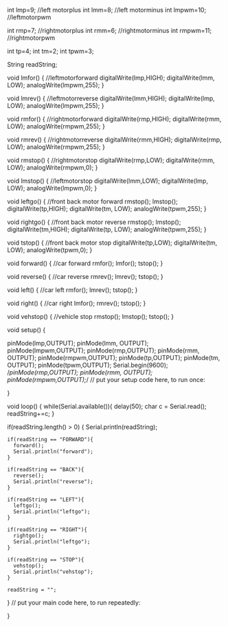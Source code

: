 int lmp=9; //left motorplus
int lmm=8; //left motorminus
int lmpwm=10;  //leftmotorpwm

int rmp=7; //rightmotorplus
int rmm=6; //rightmotorminus
int rmpwm=11;  //rightmotorpwm

int tp=4;
int tm=2;
int tpwm=3;

String readString;

void lmfor() {      //leftmotorforward
  digitalWrite(lmp,HIGH);
  digitalWrite(lmm, LOW);
  analogWrite(lmpwm,255);
}

void lmrev() {      //leftmotorreverse
  digitalWrite(lmm,HIGH);
  digitalWrite(lmp, LOW);
  analogWrite(lmpwm,255);
}

void rmfor() {    //rightmotorforward
  digitalWrite(rmp,HIGH);
  digitalWrite(rmm, LOW);
  analogWrite(rmpwm,255);
}

void rmrev() {    //rightmotorreverse
  digitalWrite(rmm,HIGH);
  digitalWrite(rmp, LOW);
  analogWrite(rmpwm,255);
}

void rmstop() {    //rightmotorstop
  digitalWrite(rmp,LOW);
  digitalWrite(rmm, LOW);
  analogWrite(rmpwm,0);
}

void lmstop() {      //leftmotorstop
  digitalWrite(lmm,LOW);
  digitalWrite(lmp, LOW);
  analogWrite(lmpwm,0);
}

void leftgo() {    //front back motor forward
  rmstop();
  lmstop();
  digitalWrite(tp,HIGH);
  digitalWrite(tm, LOW);
  analogWrite(tpwm,255);
}

void rightgo() {    //front back motor reverse
  rmstop();
  lmstop();
  digitalWrite(tm,HIGH);
  digitalWrite(tp, LOW);
  analogWrite(tpwm,255);
}

void tstop() {    //front back motor stop
  digitalWrite(tp,LOW);
  digitalWrite(tm, LOW);
  analogWrite(tpwm,0);
}

void forward() {      //car forward
  rmfor();
  lmfor();
  tstop();
}

void reverse() {      //car reverse
  rmrev();
  lmrev();
  tstop();
}

void left() {       //car left
  rmfor();
  lmrev();
  tstop();
}

void right() {      //car right
  lmfor();
  rmrev();
  tstop();
}

void vehstop() {      //vehicle stop
  rmstop();
  lmstop();
  tstop();
}

void setup() {

  pinMode(lmp,OUTPUT);
  pinMode(lmm, OUTPUT);
  pinMode(lmpwm,OUTPUT);
  pinMode(rmp,OUTPUT);
  pinMode(rmm, OUTPUT);
  pinMode(rmpwm,OUTPUT);
  pinMode(tp,OUTPUT);
  pinMode(tm, OUTPUT);
  pinMode(tpwm,OUTPUT);
  Serial.begin(9600);
  /*pinMode(rmp,OUTPUT);
  pinMode(rmm, OUTPUT);
  pinMode(rmpwm,OUTPUT);*/
  // put your setup code here, to run once:

}

void loop() {
   while(Serial.available()){
    delay(50);
    char c = Serial.read();
    readString+=c;
  }

  if(readString.length() > 0) {
    Serial.println(readString);

    if(readString == "FORWARD"){
      forward();
      Serial.println("forward");
    }
    
    if(readString == "BACK"){
      reverse();
      Serial.println("reverse");
    }

    if(readString == "LEFT"){
      leftgo();
      Serial.println("leftgo");
    }

    if(readString == "RIGHT"){
      rightgo();
      Serial.println("leftgo");
    }

    if(readString == "STOP"){
      vehstop();
      Serial.println("vehstop");
    }

    readString = "";
  }
  // put your main code here, to run repeatedly:

}
